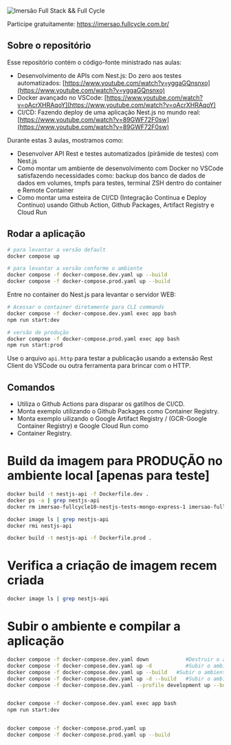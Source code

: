 ![Imersão Full Stack && Full Cycle](https://events-fullcycle.s3.amazonaws.com/events-fullcycle/static/site/img/grupo_4417.png)

Participe gratuitamente: https://imersao.fullcycle.com.br/

## Sobre o repositório

Esse repositório contém o código-fonte ministrado nas aulas:

- Desenvolvimento de APIs com Nest.js: Do zero aos testes automatizados: [https://www.youtube.com/watch?v=yggaGQnsnxo](https://www.youtube.com/watch?v=yggaGQnsnxo)
- Docker avançado no VSCode: [https://www.youtube.com/watch?v=oAcrXHRAqoY](https://www.youtube.com/watch?v=oAcrXHRAqoY)
- CI/CD: Fazendo deploy de uma aplicação Nest.js no mundo real: [https://www.youtube.com/watch?v=89GWF72F0sw](https://www.youtube.com/watch?v=89GWF72F0sw)

Durante estas 3 aulas, mostramos como:

- Desenvolver API Rest e testes automatizados (pirâmide de testes) com Nest.js
- Como montar um ambiente de desenvolvimento com Docker no VSCode satisfazendo necessidades como: backup dos banco de dados de dados em volumes, tmpfs para testes, terminal ZSH dentro do container e Remote Container
- Como montar uma esteira de CI/CD (Integração Contínua e Deploy Contínuo) usando Github Action, Github Packages, Artifact Registry e Cloud Run

## Rodar a aplicação

```bash
# para levantar a versão default
docker compose up

# para levantar a versão conforme o ambiente
docker compose -f docker-compose.dev.yaml up --build
docker compose -f docker-compose.prod.yaml up --build
```

Entre no container do Nest.js para levantar o servidor WEB:

```bash
# Acessar o container diretamente para CLI commands
docker compose -f docker-compose.dev.yaml exec app bash
npm run start:dev

# versão de produção
docker compose -f docker-compose.prod.yaml exec app bash
npm run start:prod
```

Use o arquivo `api.http` para testar a publicação usando a extensão Rest Client do VSCode ou outra ferramenta para brincar com o HTTP.

## Comandos

- Utiliza o Github Actions para disparar os gatilhos de CI/CD.
- Monta exemplo utilizando o Github Packages como Container Registry.
- Monta exemplo uilizando o Google Artifact Registry / (GCR-Google Container Registry) e Google Cloud Run como
- Container Registry.

# Build da imagem para PRODUÇÃO no ambiente local [apenas para teste]

```bash
docker build -t nestjs-api -f Dockerfile.dev .
docker ps -a | grep nestjs-api
docker rm imersao-fullcycle10-nestjs-tests-mongo-express-1 imersao-fullcycle10-nestjs-tests-db-1

docker image ls | grep nestjs-api
docker rmi nestjs-api

docker build -t nestjs-api -f Dockerfile.prod .
```

# Verifica a criação de imagem recem criada

```bash
docker image ls | grep nestjs-api
```

# Subir o ambiente e compilar a aplicação

```bash
docker compose -f docker-compose.dev.yaml down            #Destruir o ambiente
docker compose -f docker-compose.dev.yaml up -d           #Subir o ambiente com terminal detachado
docker compose -f docker-compose.dev.yaml up --build   #Subir o ambiente compilando a aplicação
docker compose -f docker-compose.dev.yaml up -d --build   #Subir o ambiente com terminal detachado compilando a aplicação
docker compose -f docker-compose.dev.yaml --profile development up --build #Cria o ambiente baseado em profile


docker compose -f docker-compose.dev.yaml exec app bash
npm run start:dev


docker compose -f docker-compose.prod.yaml up
docker compose -f docker-compose.prod.yaml up --build
```
